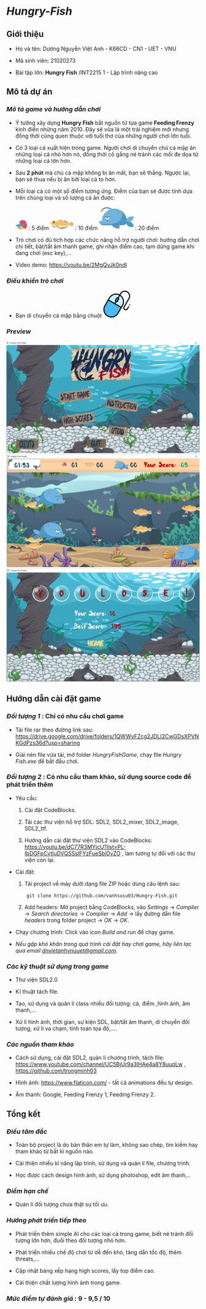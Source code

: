 # ***Hungry-Fish***

## **Giới thiệu**

+ Họ và tên: Dương Nguyễn Việt Anh - K66CD - CN1 - UET - VNU

+ Mã sinh viên: 21020273

+ Bài tập lớn:  **Hungry Fish**  /INT2215 1 - Lập trình nâng cao

## **Mô tả dự án**

### *Mô tả game và hướng dẫn chơi*

- Ý tưởng xây dựng **Hungry Fish** bắt nguồn từ tựa game **Feeding Frenzy** kinh điển những năm 2010. Đây sẽ vừa là một trải nghiệm mới nhưng đồng thời cũng quen thuộc với tuổi thơ của những người chơi lớn tuổi.

- Có 3 loại cá xuất hiện trong game. Người chơi di chuyển chú cá mập ăn những loại cá nhỏ hơn nó, đồng thời cố gắng né tránh các mối đe dọa từ những loại cá lớn hơn. 

- Sau **2 phút** mà chú cá mập không bị ăn mất, bạn sẽ thắng. Ngược lại, bạn sẽ thua nếu bị ăn bởi loại cá to hơn.

- Mỗi loại cá có một số điểm tương ứng. Điểm của bạn sẽ được tính dựa trên chủng loại và số lượng cá ăn được:

    ![](textures/characters/fishlv1/fishlv1_logo.png) : 5 điểm       ![](textures/characters/fishlv2/fishlv2_logo.png)  : 10 điểm           ![](textures/characters/fishlv3/fishlv3_logo.png)   : 20 điểm


- Trò chơi có đủ tích hợp các chức năng hỗ trợ người chơi: hướng dẫn chơi chi tiết, bật/tắt âm thanh game, ghi nhận điểm cao, tạm dừng game khi đang chơi (esc key),...

- Video demo: https://youtu.be/2MgQvJk0ndI 

### *Điều khiển trò chơi*

- Bạn di chuyển cá mập bằng chuột ![](textures/preview/mouse.png)

### *Preview*

![](textures/preview/menu.png)
![](textures/preview/ingame.png)
![](textures/preview/endgame.png)

## **Hướng dẫn cài đặt game**

### ***Đối tượng 1*** : **Chỉ có nhu cầu chơi game**

- Tải file rar theo đường link sau: https://drive.google.com/drive/folders/1QWWvFZcg2JDLI2CwGDsXPVNKGdPzs36d?usp=sharing

- Giải nén file vừa tải, mở folder *HungryFishGame*, chạy file *Hungry Fish.exe* để bắt đầu chơi.

### ***Đối tượng 2*** : **Có nhu cầu tham khảo, sử dụng source code để phát triển thêm**

- Yêu cầu:

    1. Cài đặt CodeBlocks.

    2. Tải các thư viện hỗ trợ SDL: SDL2, SDL2_mixer, SDL2_image, SDL2_ttf.

    3. Hướng dẫn cài đặt thư viện SDL2 vào CodeBlocks: https://youtu.be/dC77R3MYjcU?list=PL-IbDGFpCvtluDVQSSslFYzFueSbjDvZO , làm tương tự đối với các thư viện còn lại.
    
- Cài đặt:

    1. Tải project về máy dưới dạng file ZIP hoặc dùng câu lệnh sau:
    ```
        git clone https://github.com/vanhsusu03/Hungry-Fish.git
    ```
    
    2. Add headers: Mở project bằng CodeBlocks, vào *Settings* -> *Complier* -> *Search directories* -> *Complier* -> *Add* -> lấy đường dẫn file *headers* trong folder project -> *OK* -> *OK*.

- Chạy chương trình: Click vào icon *Build and run* để chạy game.

- *Nếu gặp khó khăn trong quá trình cài đặt hay chơi game, hãy liên lạc qua email dnvietanhvnuuet@gmail.com.*

### *Các kỹ thuật sử dụng trong game*

- Thư viện SDL2.0

- Kĩ thuật tách file.

- Tạo, sử dụng và quản lí class nhiều đối tượng: cá, điểm ,hình ảnh, âm thanh,...

- Xử lí hình ảnh, thời gian, sự kiện SDL, bật/tắt âm thanh, di chuyển đối tượng, xử lí va chạm, tính toán tọa độ,....

### *Các nguồn tham khảo*

- Cách sử dụng, cài đặt SDL2, quản lí chương trình, tách file: https://www.youtube.com/channel/UC5BjUr9a3lHAe4a8Y8uuqLw , https://github.com/trongminh03 

- Hình ảnh:  https://www.flaticon.com/ - tất cả animations đều tự design.

- Âm thanh: Google, Feeding Frenzy 1, Feeding Frenzy 2.

## **Tổng kết**

### *Điều tâm đắc*

- Toàn bộ project là do bản thân em tự làm, không sao chép, tìm kiếm hay tham khảo từ bất kì nguồn nào.

- Cải thiện nhiều kĩ năng lập trình, sử dụng và quản lí file, chương trình.

- Học được cách design hình ảnh, sử dụng photoshop, edit âm thanh,..

### *Điểm hạn chế*

- Quản lí đối tượng chưa thật sự tối ưu.

### *Hướng phát triển tiếp theo*

- Phát triển thêm simple AI cho các loại cá trong game, biết né tránh đối tượng lớn hơn, đuổi theo đối tượng nhỏ hơn.

- Phát triển nhiều chế độ chơi từ dễ đến khó, tăng dần tốc độ, thêm threats,...

- Cập nhật bảng xếp hạng high scores, lấy top điểm cao.

- Cải thiện chất lượng hình ảnh trong game.


### *Mức điểm tự đánh giá* : 9 - 9,5 / 10 ###


